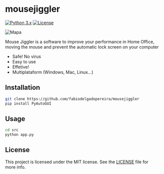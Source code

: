 # mousejiggler
[![Python 3.x](https://img.shields.io/badge/python-v3.7-blue)](https://www.python.org/) [![License](https://img.shields.io/badge/license-GPLv2-red.svg)](https://raw.githubusercontent.com/fabiodelgadopereira/mousejiggler/master/LICENSE)

![Mapa](/assets/mapa.gif)

Mouse Jiggler is a software to improve your performance in Home Office, moving the mouse and prevent the automatic lock screen on your computer
 * Safe! No virus
 * Easy to use
 * Effetive!
 * Multiplataform (Windows, Mac, Linux...)


Installation
----
```bash
git clone https://github.com/fabiodelgadopereira/mousejiggler
pip install PyAutoGUI
```

Usage
----
```bash
cd src
python app.py
```

## License
This project is licensed under the MIT license. See the [LICENSE](https://raw.githubusercontent.com/fabiodelgadopereira/mousejiggler/master/LICENSE) file for more info.  